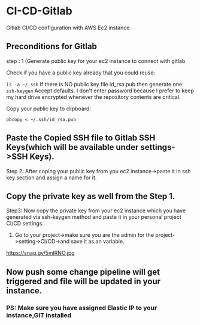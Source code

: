 # CI-CD-Gitlab
Gitlab CI/CD configuration with AWS Ec2 instance
## Preconditions for Gitlab

step : 1 (Generate public key for your ec2 instance to connect with gitlab

Check if you have a public key already that you could reuse:

```ls -a ~/.ssh```
If there is NO public key file id_rsa.pub then generate one:
```ssh-keygen```
Accept defaults. I don't enter password because I prefer to keep my hard drive encrypted whenever the repository contents are critical.

Copy your public key to clipboard:

```pbcopy < ~/.ssh/id_rsa.pub```
## Paste the Copied SSH file to Gitlab SSH Keys(which will be available under settings->SSH Keys).

Step 2: After coping your public key from you ec2 instance->paste it in ssh key section and assign a name for it.

## Copy the private key as well from the Step 1.

Step3: Now copy the private key from your ec2 instance which you have generated via ssh-keygen method and paste it in your personal project CI/CD settings.

1. Go to your project->make sure you are the admin for the project->setting->CI/CD->and save it as an variable.

https://snag.gy/5mlRNO.jpg

## Now push some change pipeline will get triggered and file will be updated in your instance.

### PS: Make sure you have assigned Elastic IP to your instance,GIT installed
